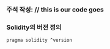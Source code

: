 ### 주석 작성: // this is our code goes   
### Solidity의 버전 정의
```solidity 
pragma solidity ^version 
```

